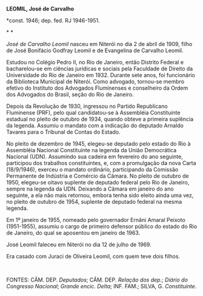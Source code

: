 **LEOMIL, José de Carvalho**

\*const. 1946; dep. fed. RJ 1946-1951.

* *

*José de Carvalho Leomil* nasceu em Niterói no dia 2 de abril de 1909,
filho de José Bonifácio Godfray Leomil e de Evangelina de Carvalho
Leomil.

Estudou no Colégio Pedro II, no Rio de Janeiro, então Distrito Federal e
bacharelou-se em ciências jurídicas e sociais pela Faculdade de Direito
da Universidade do Rio de Janeiro em 1932. Durante sete anos, foi
funcionário da Biblioteca Municipal de Niterói. Como advogado, tornou-se
membro efetivo do Instituto dos Advogados Fluminenses e conselheiro da
Ordem dos Advogados do Brasil, seção do Rio de Janeiro.

Depois da Revolução de 1930, ingressou no Partido Republicano Fluminense
(PRF), pelo qual candidatou-se à Assembléia Constituinte estadual no
pleito de outubro de 1934, quando obteve a primeira suplência da
legenda. Assumiu o mandato com a indicação do deputado Arnaldo Tavares
para o Tribunal de Contas do Estado.

No pleito de dezembro de 1945, elegeu-se deputado pelo estado do Rio à
Assembléia Nacional Constituinte na legenda da União Democrática
Nacional (UDN). Assumindo sua cadeira em fevereiro do ano seguinte,
participou dos trabalhos constituintes, e, com a promulgação da nova
Carta (18/9/1946), exerceu o mandato ordinário, participando da Comissão
Permanente de Indústria e Comércio da Câmara. No pleito de outubro de
1950, elegeu-se oitavo suplente de deputado federal pelo Rio de Janeiro,
sempre na legenda da UDN. Deixando a Câmara em janeiro do ano seguinte,
a ela não mais retornou, embora tenha sido eleito ainda uma vez, no
pleito de outubro de 1954, suplente de deputado federal na mesma
legenda.

Em 1º janeiro de 1955, nomeado pelo governador Ernâni Amaral Peixoto
(1951-1955), assumiu o cargo de primeiro defensor público do estado do
Rio de Janeiro, do qual se aposentou em janeiro de 1963.

José Leomil faleceu em Niterói no dia 12 de julho de 1969.

Era casado com Juraci de Oliveira Leomil, com quem teve dois filhos.

 

FONTES: CÂM. DEP. *Deputados*; CÂM. DEP. *Relação dos dep*.; *Diário do
Congresso Nacional*; *Grande encic. Delta*; INF. FAM.; SILVA, G.
*Constituinte*.

 
